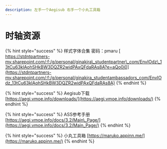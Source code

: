 ```yaml
---
description: 左手一个Aegisub 右手一个小丸工具箱
---
```


# 时轴资源

{% hint style="success" %}
样式字体合集 密码：pmaru [ https://stdntpartners-my.sharepoint.com/:f:/g/personal/ginakira\_studentpartner\_com/EnvIOdz\_13tCu63klAohSHkBW3DQZR2widPAxQFdaRAs8A?e=aQo0j0](https://stdntpartners-my.sharepoint.com/:f:/g/personal/ginakira_studentambassadors_com/EnvIOdz_13tCu63klAohSHkBW3DQZR2widPAxQFdaRAs8A)
{% endhint %}

{% hint style="success" %}
Aegisub下载 [https://aegi.vmoe.info/downloads/](https://aegi.vmoe.info/downloads/)
{% endhint %}

{% hint style="success" %}
ASS参考手册 [https://aegi.vmoe.info/docs/3.2/Main\_Page/](https://aegi.vmoe.info/docs/3.2/Main_Page/)
{% endhint %}

{% hint style="success" %}
小丸工具箱 [https://maruko.appinn.me/](https://maruko.appinn.me/)
{% endhint %}



